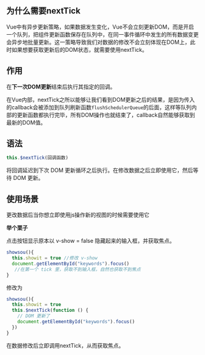 ## 为什么需要nextTick
Vue中有异步更新策略，如果数据发生变化，Vue不会立刻更新DOM，而是开启一个队列，把组件更新函数保存在队列中，在同一事件循环中发生的所有数据变更会异步地批量更新。这一策略导致我们对数据的修改不会立刻体现在DOM上，此时如果想要获取更新后的DOM状态，就需要使用nextTick。



## 作用
在**下一次DOM更新**结束后执行其指定的回调。

在Vue内部，nextTick之所以能够让我们看到DOM更新之后的结果，是因为传入的callback会被添加到队列刷新函数`flushSchedulerQueue`的后面，这样等队列内部的更新函数都执行完毕，所有DOM操作也就结束了，callback自然能够获取到最新的DOM值。




## 语法

```javascript
this.$nextTick(回调函数)
```
将回调延迟到下次 DOM 更新循环之后执行。在修改数据之后立即使用它，然后等待 DOM 更新。



## 使用场景
更改数据后当你想立即使用js操作新的视图的时候需要使用它



**举个栗子**

点击按钮显示原本以 v-show = false 隐藏起来的输入框，并获取焦点。

```javascript
showsou(){
  this.showit = true //修改 v-show
  document.getElementById("keywords").focus() 
   //在第一个 tick 里，获取不到输入框，自然也获取不到焦点
}
```

修改为

```javascript
showsou(){
  this.showit = true
  this.$nextTick(function () {
    // DOM 更新了
    document.getElementById("keywords").focus()
  })
}
```

在数据修改后立即调用nextTick，从而获取焦点。